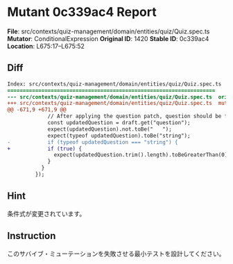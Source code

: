 # Mutant 0c339ac4 Report

**File**: src/contexts/quiz-management/domain/entities/quiz/Quiz.spec.ts
**Mutator**: ConditionalExpression
**Original ID**: 1420
**Stable ID**: 0c339ac4
**Location**: L675:17–L675:52

## Diff

```diff
Index: src/contexts/quiz-management/domain/entities/quiz/Quiz.spec.ts
===================================================================
--- src/contexts/quiz-management/domain/entities/quiz/Quiz.spec.ts	original
+++ src/contexts/quiz-management/domain/entities/quiz/Quiz.spec.ts	mutated #1420
@@ -671,9 +671,9 @@
             // After applying the question patch, question should be fixed
             const updatedQuestion = draft.get("question");
             expect(updatedQuestion).not.toBe("   ");
             expect(typeof updatedQuestion).toBe("string");
-            if (typeof updatedQuestion === "string") {
+            if (true) {
               expect(updatedQuestion.trim().length).toBeGreaterThan(0);
             }
           }
         });
```

## Hint

条件式が変更されています。

## Instruction

このサバイブ・ミューテーションを失敗させる最小テストを設計してください。
